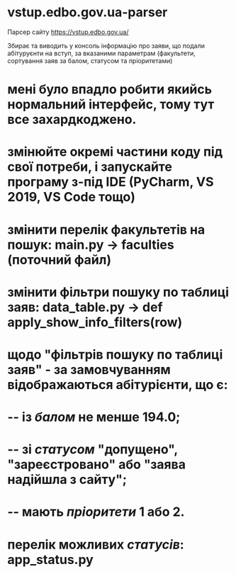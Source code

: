 # vstup.edbo.gov.ua-parser
Парсер сайту https://vstup.edbo.gov.ua/

Збирає та виводить у консоль інформацію про заяви, що подали абітуруєнти на вступ, за вказаними параметрам (факультети, сортування заяв за балом, статусом та пріоритетами)

# мені було впадло робити якийсь нормальний інтерфейс, тому тут все захардкоджено.
# змінюйте окремі частини коду під свої потреби, і запускайте програму з-під IDE (PyCharm, VS 2019, VS Code тощо)

# змінити перелік факультетів на пошук:    main.py -> faculties  (поточний файл)
# змінити фільтри пошуку по таблиці заяв:  data_table.py -> def apply_show_info_filters(row)

# щодо "фільтрів пошуку по таблиці заяв" - за замовчуванням відображаються абітурієнти, що є:
# -- із _балом_ не менше 194.0;
# -- зі _статусом_ "допущено", "зареєстровано" або "заява надійшла з сайту";
# -- мають _пріоритети_ 1 або 2.

# перелік можливих _статусів_: app_status.py
